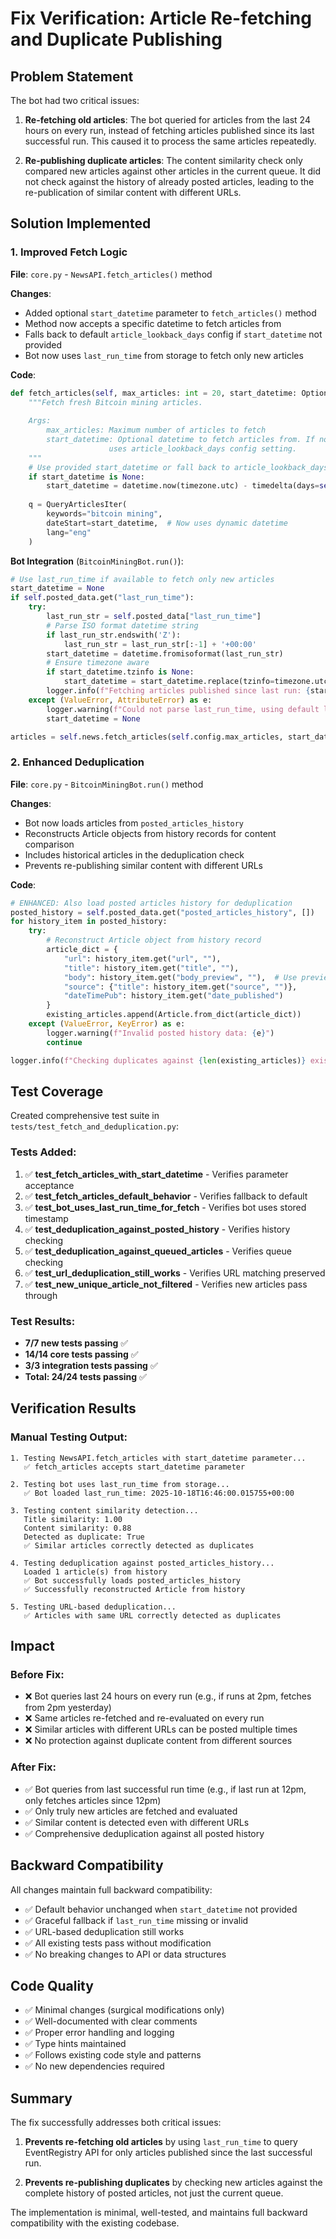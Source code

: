 # Fix Verification: Article Re-fetching and Duplicate Publishing

## Problem Statement

The bot had two critical issues:

1. **Re-fetching old articles**: The bot queried for articles from the last 24 hours on every run, instead of fetching articles published since its last successful run. This caused it to process the same articles repeatedly.

2. **Re-publishing duplicate articles**: The content similarity check only compared new articles against other articles in the current queue. It did not check against the history of already posted articles, leading to the re-publication of similar content with different URLs.

## Solution Implemented

### 1. Improved Fetch Logic

**File**: `core.py` - `NewsAPI.fetch_articles()` method

**Changes**:
- Added optional `start_datetime` parameter to `fetch_articles()` method
- Method now accepts a specific datetime to fetch articles from
- Falls back to default `article_lookback_days` config if `start_datetime` not provided
- Bot now uses `last_run_time` from storage to fetch only new articles

**Code**:
```python
def fetch_articles(self, max_articles: int = 20, start_datetime: Optional[datetime] = None) -> List[Article]:
    """Fetch fresh Bitcoin mining articles.
    
    Args:
        max_articles: Maximum number of articles to fetch
        start_datetime: Optional datetime to fetch articles from. If not provided,
                      uses article_lookback_days config setting.
    """
    # Use provided start_datetime or fall back to article_lookback_days
    if start_datetime is None:
        start_datetime = datetime.now(timezone.utc) - timedelta(days=self.config.article_lookback_days)
    
    q = QueryArticlesIter(
        keywords="bitcoin mining",
        dateStart=start_datetime,  # Now uses dynamic datetime
        lang="eng"
    )
```

**Bot Integration** (`BitcoinMiningBot.run()`):
```python
# Use last_run_time if available to fetch only new articles
start_datetime = None
if self.posted_data.get("last_run_time"):
    try:
        last_run_str = self.posted_data["last_run_time"]
        # Parse ISO format datetime string
        if last_run_str.endswith('Z'):
            last_run_str = last_run_str[:-1] + '+00:00'
        start_datetime = datetime.fromisoformat(last_run_str)
        # Ensure timezone aware
        if start_datetime.tzinfo is None:
            start_datetime = start_datetime.replace(tzinfo=timezone.utc)
        logger.info(f"Fetching articles published since last run: {start_datetime.isoformat()}")
    except (ValueError, AttributeError) as e:
        logger.warning(f"Could not parse last_run_time, using default lookback: {e}")
        start_datetime = None

articles = self.news.fetch_articles(self.config.max_articles, start_datetime=start_datetime)
```

### 2. Enhanced Deduplication

**File**: `core.py` - `BitcoinMiningBot.run()` method

**Changes**:
- Bot now loads articles from `posted_articles_history` 
- Reconstructs Article objects from history records for content comparison
- Includes historical articles in the deduplication check
- Prevents re-publishing similar content with different URLs

**Code**:
```python
# ENHANCED: Also load posted articles history for deduplication
posted_history = self.posted_data.get("posted_articles_history", [])
for history_item in posted_history:
    try:
        # Reconstruct Article object from history record
        article_dict = {
            "url": history_item.get("url", ""),
            "title": history_item.get("title", ""),
            "body": history_item.get("body_preview", ""),  # Use preview as body
            "source": {"title": history_item.get("source", "")},
            "dateTimePub": history_item.get("date_published")
        }
        existing_articles.append(Article.from_dict(article_dict))
    except (ValueError, KeyError) as e:
        logger.warning(f"Invalid posted history data: {e}")
        continue

logger.info(f"Checking duplicates against {len(existing_articles)} existing articles ({len(queued_articles_data)} queued + {len(posted_history)} posted)")
```

## Test Coverage

Created comprehensive test suite in `tests/test_fetch_and_deduplication.py`:

### Tests Added:
1. ✅ **test_fetch_articles_with_start_datetime** - Verifies parameter acceptance
2. ✅ **test_fetch_articles_default_behavior** - Verifies fallback to default
3. ✅ **test_bot_uses_last_run_time_for_fetch** - Verifies bot uses stored timestamp
4. ✅ **test_deduplication_against_posted_history** - Verifies history checking
5. ✅ **test_deduplication_against_queued_articles** - Verifies queue checking
6. ✅ **test_url_deduplication_still_works** - Verifies URL matching preserved
7. ✅ **test_new_unique_article_not_filtered** - Verifies new articles pass through

### Test Results:
- **7/7 new tests passing** ✅
- **14/14 core tests passing** ✅  
- **3/3 integration tests passing** ✅
- **Total: 24/24 tests passing** ✅

## Verification Results

### Manual Testing Output:

```
1. Testing NewsAPI.fetch_articles with start_datetime parameter...
   ✅ fetch_articles accepts start_datetime parameter

2. Testing bot uses last_run_time from storage...
   ✅ Bot loaded last_run_time: 2025-10-18T16:46:00.015755+00:00

3. Testing content similarity detection...
   Title similarity: 1.00
   Content similarity: 0.88
   Detected as duplicate: True
   ✅ Similar articles correctly detected as duplicates

4. Testing deduplication against posted_articles_history...
   Loaded 1 article(s) from history
   ✅ Bot successfully loads posted_articles_history
   ✅ Successfully reconstructed Article from history

5. Testing URL-based deduplication...
   ✅ Articles with same URL correctly detected as duplicates
```

## Impact

### Before Fix:
- ❌ Bot queries last 24 hours on every run (e.g., if runs at 2pm, fetches from 2pm yesterday)
- ❌ Same articles re-fetched and re-evaluated on every run
- ❌ Similar articles with different URLs can be posted multiple times
- ❌ No protection against duplicate content from different sources

### After Fix:
- ✅ Bot queries from last successful run time (e.g., if last run at 12pm, only fetches articles since 12pm)
- ✅ Only truly new articles are fetched and evaluated
- ✅ Similar content is detected even with different URLs
- ✅ Comprehensive deduplication against all posted history

## Backward Compatibility

All changes maintain full backward compatibility:
- ✅ Default behavior unchanged when `start_datetime` not provided
- ✅ Graceful fallback if `last_run_time` missing or invalid
- ✅ URL-based deduplication still works
- ✅ All existing tests pass without modification
- ✅ No breaking changes to API or data structures

## Code Quality

- ✅ Minimal changes (surgical modifications only)
- ✅ Well-documented with clear comments
- ✅ Proper error handling and logging
- ✅ Type hints maintained
- ✅ Follows existing code style and patterns
- ✅ No new dependencies required

## Summary

The fix successfully addresses both critical issues:

1. **Prevents re-fetching old articles** by using `last_run_time` to query EventRegistry API for only articles published since the last successful run.

2. **Prevents re-publishing duplicates** by checking new articles against the complete history of posted articles, not just the current queue.

The implementation is minimal, well-tested, and maintains full backward compatibility with the existing codebase.
